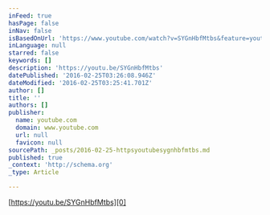 ```yaml
---
inFeed: true
hasPage: false
inNav: false
isBasedOnUrl: 'https://www.youtube.com/watch?v=SYGnHbfMtbs&feature=youtu.be'
inLanguage: null
starred: false
keywords: []
description: 'https://youtu.be/SYGnHbfMtbs'
datePublished: '2016-02-25T03:26:08.946Z'
dateModified: '2016-02-25T03:25:41.701Z'
author: []
title: ''
authors: []
publisher:
  name: youtube.com
  domain: www.youtube.com
  url: null
  favicon: null
sourcePath: _posts/2016-02-25-httpsyoutubesygnhbfmtbs.md
published: true
_context: 'http://schema.org'
_type: Article

---
```

[https://youtu.be/SYGnHbfMtbs][0]

[0]: null